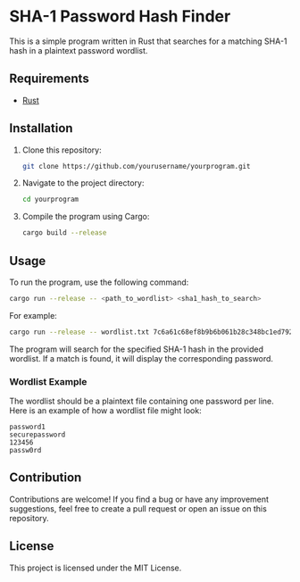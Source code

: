 # SHA-1 Password Hash Finder

This is a simple program written in Rust that searches for a matching SHA-1 hash in a plaintext password wordlist.

## Requirements

- [Rust](https://www.rust-lang.org/tools/install)

## Installation

1. Clone this repository:

   ```bash
   git clone https://github.com/yourusername/yourprogram.git
   ```

2. Navigate to the project directory:

   ```bash
   cd yourprogram
   ```

3. Compile the program using Cargo:

   ```bash
   cargo build --release
   ```

## Usage

To run the program, use the following command:

```bash
cargo run --release -- <path_to_wordlist> <sha1_hash_to_search>
```

For example:

```bash
cargo run --release -- wordlist.txt 7c6a61c68ef8b9b6b061b28c348bc1ed7921cb53
```

The program will search for the specified SHA-1 hash in the provided wordlist. If a match is found, it will display the corresponding password.

### Wordlist Example

The wordlist should be a plaintext file containing one password per line. Here is an example of how a wordlist file might look:

```
password1
securepassword
123456
passw0rd
```

## Contribution

Contributions are welcome! If you find a bug or have any improvement suggestions, feel free to create a pull request or open an issue on this repository.

## License

This project is licensed under the MIT License.
